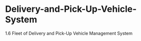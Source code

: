 # Delivery-and-Pick-Up-Vehicle-System
1.6    Fleet of Delivery and Pick-Up Vehicle Management System
